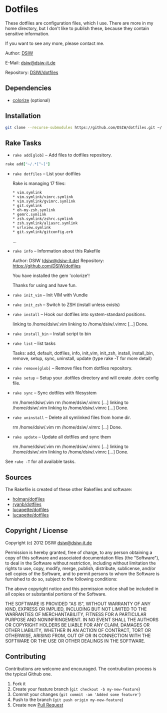 # Dotfiles

These dotfiles are configuration files, which I use. There are more in my home directory, but I don't like to publish
these, because they contain sensitive information.

If you want to see any more, please contact me.

Author: [DSIW](https://github.com/DSIW)

E-Mail: dsiw@dsiw-it.de

Repository: [DSIW/dotfiles](https://github.com/DSIW/dotfiles)

## Dependencies

* [colorize](https://rubygems.org/gems/colorize) (optional)

## Installation

``` sh
git clone --recurse-submodules https://github.com/DSIW/dotfiles.git ~/.dotfiles
```

## Rake Tasks

* `rake add[glob]` – Add files to dotfiles repository.

``` ruby
rake add["~/.*[^~]"]
```

* `rake dotfiles` – List your dotfiles

    Rake is managing 17 files:

      * vim.symlink
      * vim.symlink/vimrc.symlink
      * vim.symlink/gvimrc.symlink
      * git.symlink
      * oh-my-zsh.symlink
      * gemrc.symlink
      * zsh.symlink/zshrc.symlink
      * zsh.symlink/aliasrc.symlink
      * urlview.symlink
      * git.symlink/gitconfig.erb
    ...

* `rake info` – Information about this Rakefile

    Author: DSIW (dsiw@dsiw-it.de)
    Repository: https://github.com/DSIW/dotfiles

    You have installed the gem 'colorize'!

    Thanks for using and have fun.

* `rake init_vim` – Init VIM with Vundle
* `rake init_zsh` – Switch to ZSH (install unless exists)
* `rake install` – Hook our dotfiles into system-standard positions.

    linking to /home/dsiw/.vim
    linking to /home/dsiw/.vimrc
    [...]
    Done.

* `rake install_bin` – Install script to bin
* `rake list` – list tasks

    Tasks: add, default, dotfiles, info, init_vim, init_zsh, install, install_bin, remove, setup, sync, uninstall, update
    (type rake -T for more detail)

* `rake remove[glob]` – Remove files from dotfiles repository.
* `rake setup` – Setup your .dotfiles directory and will create .dotrc config file.
* `rake sync` – Sync dotfiles with filesystem

    rm /home/dsiw/.vim
    rm /home/dsiw/.vimrc
    [...]
    linking to /home/dsiw/.vim
    linking to /home/dsiw/.vimrc
    [...]
    Done.

* `rake uninstall` – Delete all symlinked files from home dir.

    rm /home/dsiw/.vim
    rm /home/dsiw/.vimrc
    [...]
    Done.

* `rake update` – Update all dotfiles and sync them

    <Pulling>

    rm /home/dsiw/.vim
    rm /home/dsiw/.vimrc
    [...]
    linking to /home/dsiw/.vim
    linking to /home/dsiw/.vimrc
    [...]
    Done.

See `rake -T` for all available tasks.

## Sources

The Rakefile is created of these other Rakefiles and software:

* [holman/dotfiles](https://github.com/DSIW/dotfiles/blob/master/Rakefile)
* [ryanb/dotfiles](https://github.com/ryanb/dotfiles/blob/master/Rakefile)
* [lucapette/dotfiles](https://github.com/lucapette/dotfiles/blob/master/Rakefile)
* [lucapette/dotfiles](https://github.com/lucapette/dotfiles/blob/master/Rakefile)

## Copyright / License

Copyright (c) 2012 DSIW <dsiw@dsiw-it.de>

Permission is hereby granted, free of charge, to any person obtaining a copy of this software and associated documentation files (the "Software"), to deal in the Software without restriction, including without limitation the rights to use, copy, modify, merge, publish, distribute, sublicense, and/or sell copies of the Software, and to permit persons to whom the Software is furnished to do so, subject to the following conditions:

The above copyright notice and this permission notice shall be included in all copies or substantial portions of the Software.

THE SOFTWARE IS PROVIDED "AS IS", WITHOUT WARRANTY OF ANY KIND, EXPRESS OR IMPLIED, INCLUDING BUT NOT LIMITED TO THE WARRANTIES OF MERCHANTABILITY, FITNESS FOR A PARTICULAR PURPOSE AND NONINFRINGEMENT. IN NO EVENT SHALL THE AUTHORS OR COPYRIGHT HOLDERS BE LIABLE FOR ANY CLAIM, DAMAGES OR OTHER LIABILITY, WHETHER IN AN ACTION OF CONTRACT, TORT OR OTHERWISE, ARISING FROM, OUT OF OR IN CONNECTION WITH THE SOFTWARE OR THE USE OR OTHER DEALINGS IN THE SOFTWARE.

## Contributing

Contributions are welcome and encouraged. The contrubution process is the typical Github one.

1. Fork it
2. Create your feature branch (`git checkout -b my-new-feature`)
3. Commit your changes (`git commit -am 'Added some feature'`)
4. Push to the branch (`git push origin my-new-feature`)
5. Create new [Pull Request](https://github.com/mattdbridges/dotify/pull/new/master)
